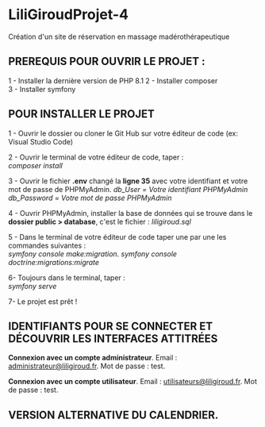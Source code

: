 # LiliGiroudProjet-4
Création d'un site de réservation en massage madérothérapeutique 

## PREREQUIS POUR OUVRIR LE PROJET : 
1 - Installer la dernière version de PHP 8.1
2 - Installer composer   
3 - Installer symfony   


## POUR INSTALLER LE PROJET 
1 - Ouvrir le dossier ou cloner le Git Hub sur votre éditeur de code (ex: Visual Studio Code)  

2 - Ouvrir le terminal de votre éditeur de code, taper :  
*composer install* 

3 - Ouvrir le fichier __.env__ changé la __ligne 35__ avec votre identifiant et votre mot de passe de PHPMyAdmin. 
*db_User = Votre identifiant PHPMyAdmin*  
*db_Password = Votre mot de passe PHPMyAdmin*

4 - Ouvrir PHPMyAdmin, installer la base de données qui se trouve dans le __dossier public > database__, c'est le fichier : *liligiroud.sql*   

5 - Dans le terminal de votre éditeur de code taper une par une les commandes suivantes :   
    *symfony console make:migration*. 
    *symfony console doctrine:migrations:migrate*

6- Toujours dans le terminal, taper :  
    *symfony serve*

7- Le projet est prêt !   


## IDENTIFIANTS POUR SE CONNECTER ET DÉCOUVRIR LES INTERFACES ATTITRÉES
__Connexion avec un compte administrateur__. 
Email : administrateur@liligiroud.fr. 
Mot de passe : test. 

__Connexion avec un compte utilisateur__. 
Email : utilisateurs@liligiroud.fr. 
Mot de passe : test. 


## VERSION ALTERNATIVE DU CALENDRIER. 
